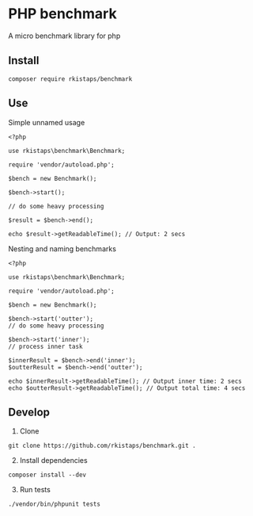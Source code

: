 # PHP benchmark 
A micro benchmark library for php

Install
---
```
composer require rkistaps/benchmark
```

Use
--- 
Simple unnamed usage
```
<?php

use rkistaps\benchmark\Benchmark;

require 'vendor/autoload.php';

$bench = new Benchmark();

$bench->start();

// do some heavy processing

$result = $bench->end();

echo $result->getReadableTime(); // Output: 2 secs
```
Nesting and naming benchmarks
```
<?php

use rkistaps\benchmark\Benchmark;

require 'vendor/autoload.php';

$bench = new Benchmark();
 
$bench->start('outter');
// do some heavy processing

$bench->start('inner');
// process inner task

$innerResult = $bench->end('inner');
$outterResult = $bench->end('outter');

echo $innerResult->getReadableTime(); // Output inner time: 2 secs
echo $outterResult->getReadableTime(); // Output total time: 4 secs
```

Develop
---

1. Clone
```
git clone https://github.com/rkistaps/benchmark.git .
```

2. Install dependencies
```
composer install --dev
```

3. Run tests
```
./vendor/bin/phpunit tests
```
